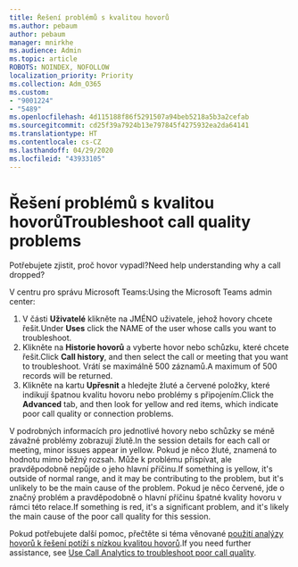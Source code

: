 ```yaml
---
title: Řešení problémů s kvalitou hovorů
ms.author: pebaum
author: pebaum
manager: mnirkhe
ms.audience: Admin
ms.topic: article
ROBOTS: NOINDEX, NOFOLLOW
localization_priority: Priority
ms.collection: Adm_O365
ms.custom:
- "9001224"
- "5489"
ms.openlocfilehash: 4d115188f86f5291507a94beb5218a5b3a2cefab
ms.sourcegitcommit: cd25f39a7924b13e797845f4275932ea2da64141
ms.translationtype: HT
ms.contentlocale: cs-CZ
ms.lasthandoff: 04/29/2020
ms.locfileid: "43933105"
---
```

# <a name="troubleshoot-call-quality-problems"></a><span data-ttu-id="188d3-102">Řešení problémů s kvalitou hovorů</span><span class="sxs-lookup"><span data-stu-id="188d3-102">Troubleshoot call quality problems</span></span>

<span data-ttu-id="188d3-103">Potřebujete zjistit, proč hovor vypadl?</span><span class="sxs-lookup"><span data-stu-id="188d3-103">Need help understanding why a call dropped?</span></span>

<span data-ttu-id="188d3-104">V centru pro správu Microsoft Teams:</span><span class="sxs-lookup"><span data-stu-id="188d3-104">Using the Microsoft Teams admin center:</span></span>

1. <span data-ttu-id="188d3-105">V části **Uživatelé** klikněte na JMÉNO uživatele, jehož hovory chcete řešit.</span><span class="sxs-lookup"><span data-stu-id="188d3-105">Under **Uses** click the NAME of the user whose calls you want to troubleshoot.</span></span>
2. <span data-ttu-id="188d3-106">Klikněte na **Historie hovorů** a vyberte hovor nebo schůzku, které chcete řešit.</span><span class="sxs-lookup"><span data-stu-id="188d3-106">Click **Call history**, and then select the call or meeting that you want to troubleshoot.</span></span> <span data-ttu-id="188d3-107">Vrátí se maximálně 500 záznamů.</span><span class="sxs-lookup"><span data-stu-id="188d3-107">A maximum of 500 records will be returned.</span></span>
3. <span data-ttu-id="188d3-108">Klikněte na kartu **Upřesnit** a hledejte žluté a červené položky, které indikují špatnou kvalitu hovoru nebo problémy s připojením.</span><span class="sxs-lookup"><span data-stu-id="188d3-108">Click the **Advanced** tab, and then look for yellow and red items, which indicate poor call quality or connection problems.</span></span>

<span data-ttu-id="188d3-109">V podrobných informacích pro jednotlivé hovory nebo schůzky se méně závažné problémy zobrazují žlutě.</span><span class="sxs-lookup"><span data-stu-id="188d3-109">In the session details for each call or meeting, minor issues appear in yellow.</span></span> <span data-ttu-id="188d3-110">Pokud je něco žluté, znamená to hodnotu mimo běžný rozsah. Může k problému přispívat, ale pravděpodobně nepůjde o jeho hlavní příčinu.</span><span class="sxs-lookup"><span data-stu-id="188d3-110">If something is yellow, it's outside of normal range, and it may be contributing to the problem, but it's unlikely to be the main cause of the problem.</span></span> <span data-ttu-id="188d3-111">Pokud je něco červené, jde o značný problém a pravděpodobně o hlavní příčinu špatné kvality hovoru v rámci této relace.</span><span class="sxs-lookup"><span data-stu-id="188d3-111">If something is red, it's a significant problem, and it's likely the main cause of the poor call quality for this session.</span></span>

<span data-ttu-id="188d3-112">Pokud potřebujete další pomoc, přečtěte si téma věnované [použití analýzy hovorů k řešení potíží s nízkou kvalitou hovorů](https://docs.microsoft.com/microsoftteams/use-call-analytics-to-troubleshoot-poor-call-quality#troubleshoot-call-quality-problems-using-call-analytics).</span><span class="sxs-lookup"><span data-stu-id="188d3-112">If you need further assistance, see [Use Call Analytics to troubleshoot poor call quality](https://docs.microsoft.com/microsoftteams/use-call-analytics-to-troubleshoot-poor-call-quality#troubleshoot-call-quality-problems-using-call-analytics).</span></span>
